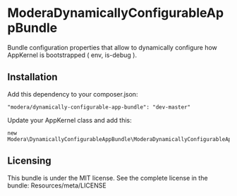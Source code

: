 # ModeraDynamicallyConfigurableAppBundle

Bundle configuration properties that allow to dynamically configure how AppKernel is bootstrapped ( env, is-debug ).

## Installation

Add this dependency to your composer.json:

    "modera/dynamically-configurable-app-bundle": "dev-master"

Update your AppKernel class and add this:

    new Modera\DynamicallyConfigurableAppBundle\ModeraDynamicallyConfigurableAppBundle(),

## Licensing

This bundle is under the MIT license. See the complete license in the bundle:
Resources/meta/LICENSE